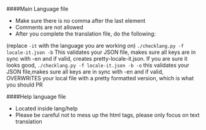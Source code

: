 ####Main Language file
* Make sure there is no comma after the last element
* Comments are not allowed
* After you complete the translation file, do the following:

(replace ``-it`` with the language you are working on)
``
./checklang.py -f locale-it.json -b
``
This validates your JSON file, makes sure all keys are in sync with -en and if valid, creates pretty-locale-it.json. If you are sure it looks good,
``
./checklang.py -f locale-it.json -b -o
``
this validates your JSON file,makes sure all keys are in sync with -en  and if valid, OVERWRITES your local file with a pretty formatted version, which is what you should PR


####Help language file
* Located inside lang/help
* Please be careful not to mess up the html tags, please only focus on text translation



